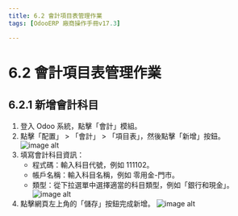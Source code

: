 ```yaml
---
title: 6.2 會計項目表管理作業
tags: [OdooERP 廠商操作手冊v17.3]

---
```


# 6.2 會計項目表管理作業
## 6.2.1 新增會計科目
1. 登入 Odoo 系統，點擊「會計」模組。
2. 點擊「配置」 > 「會計」 > 「項目表」，然後點擊「新增」按鈕。
![image alt](https://i.imgur.com/cdK8p0o.png)
3. 填寫會計科目資訊：
    * 程式碼：輸入科目代號，例如 111102。
    * 帳戶名稱：輸入科目名稱，例如 零用金-門市。
    * 類型：從下拉選單中選擇適當的科目類型，例如「銀行和現金」。
![image alt](https://i.imgur.com/CxD99zB.png)
4. 點擊網頁左上角的「儲存」按鈕完成新增。
![image alt](https://i.imgur.com/XZpDv7H.png)